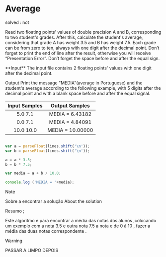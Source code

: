 
# Average 
solved : not 

<p> Read two floating points' values of double precision A and B, corresponding to two student's grades. After this, calculate the student's average, considering that grade A has weight 3.5 and B has weight 7.5. Each grade can be from zero to ten, always with one digit after the decimal point. Don’t forget to print the end of line after the result, otherwise you will receive “Presentation Error”. Don’t forget the space before and after the equal sign.</p>

<p>**Input**
The input file contains 2 floating points' values with one digit after the decimal point. </p>

<p>Output
Print the message "MEDIA"(average in Portuguese) and the student's average according to the following example, with 5 digits after the decimal point and with a blank space before and after the equal signal.</p>


|Input Samples	|Output Samples|
|:--:|:--:|
| 5.0  7.1  | MEDIA = 6.43182 |
| 0.0  7.1  | MEDIA = 4.84091 |
| 10.0 10.0 | MEDIA = 10.00000 |

```javascript 

var a = parseFloat(lines.shift('\n'));
var b = parseFloat(lines.shift('\n'));

a = a * 3.5;
b = b * 7.5;

var media = a + b / 10.0;

console.log ('MEDIA = '+media);

```
>[!NOTE]
> Sobre a encontrar a solução
> About the solution 

Resumo ;

Este algoritmo e para encontrar a média das notas dos alunos ,colocando um exemplo com a nota 3.5 e outra nota 7.5  a nota e de 0 á 10 , fazer a média das duas notas correspondente .



> [!WARNING] 
> PASSAR A LIMPO DEPOIS